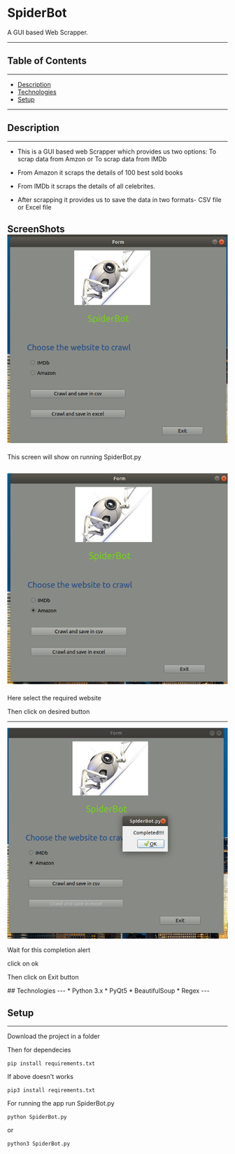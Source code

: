 # SpiderBot

<p>A GUI based Web Scrapper.</p>


---

## Table of Contents
---

* [Description](#description)
* [Technologies](#technologies)
* [Setup](#setup)

---




## Description
---
* This is a GUI based web Scrapper which provides us two options: To scrap data from Amzon or To scrap data from IMDb

* From Amazon it scraps the details of 100 best sold books
* From IMDb it scraps the details of all celebrites.
* After scrapping it provides us to save the data in two formats- CSV file or Excel file



**ScreenShots**
![Start view](Images/start.png)
---
<p> This screen will show on running SpiderBot.py </p>


![Option Selection](Images/option.png)
---
<p> Here select the required website </p>
<p> Then click on desired button</p>

---
![End Screen](Images/last.png)

<p>Wait for this completion alert</p>
<p>click on ok</p>
<p>Then click on Exit button</p>
## Technologies
---
* Python 3.x
* PyQt5
* BeautifulSoup
* Regex
---


## Setup
---
<p> Download the project in a folder</p>
<p> Then for dependecies</p>

```
pip install requirements.txt
```

<p>If above doesn't works</p>

```
pip3 install reqirements.txt
```
<p>For running the app run SpiderBot.py</p>

```
python SpiderBot.py
```
or
```
python3 SpiderBot.py
```
